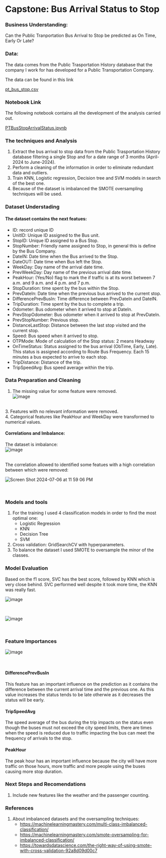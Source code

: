 # Capstone: Bus Arrival Status to Stop 
### Business Understanding: ### 
Can the Public Tranportation Bus Arrival to Stop be predicted as On Time, Early Or Late?

### Data: ### 
The data comes from the Public Trasportation History database that the company I work for has developed for a Public Transportation Company. 


The data can be found in this link

[pt_bus_stop.csv](https://github.com/DiegoHermosa/PTBusArrivalStatus/tree/main/data/pt_bus_stop.csv)

### Notebook Link ###
The following notebook contains all the development of the analysis carried out.

[PTBusStopArrivalStatus.ipynb](https://github.com/DiegoHermosa/PTBusArrivalStatus/tree/main/PTBusStopArrivalStatus.ipynb)

### The techniques and Analysis ###
1. Extract the bus arrival to stop data from the Public Trasportation History database filtering a single Stop and for a date range of 3 months (April-2024 to June-2024).
2. Perform a cleaning of the information in order to eliminate redundant data and outliers.
3. Train KNN, Logistic regression, Decision tree and SVM models in search of the best one.
4. Because of the dataset is imbalanced the SMOTE oversampling techniques will be used.
   
### Dataset Understading ###
#### The dataset contains the next featues:
- ID: record unique ID
- UnitID: Unique ID assigned to the Bus unit.
- StopID: Unique ID assigned to a Bus Stop.
- StopNumber: Friendly name assigned to Stop, in general this is define by the Bus Company.
- DateIN: Date time when the Bus arrived to the Stop.
- DateOUT: Date time when Bus left the Stop.
- WeekDay: Day name of the arrival date time.
- PrevWeekDay: Day name of the previous arrival date time.
- PeakHour: (Yes/No) flag to mark the if traffic is at its worst between 7 a.m. and 9 a.m. and 4 p.m. and 7 p.m.
- StopDuration: time spent by the bus within the Stop.
- PrevDateIn: Date time when the previous bus arrived to the current stop.
- DifferencePrevBusIn: Time difference between PrevDateIn and DateIN.
- TripDuration: Time spent by the bus to complete a trip.
- Odometer: Bus odometer when it arrived to stop at DateIn.
- PrevStopOdometer: Bus odometer when it arrived to stop at PrevDateIn.
- PrevStopNumber: Previous stop.
- DistanceLastStop: Distance between the last stop visited and the current stop.
- Speed: Bus speed when it arrived to stop.
- OTPMode: Mode of calculation of the Stop status: 2 means Headway
- OnTimeStatus: Status assigned to the bus arrival (ObTime, Early, Late). This status is assigned according to Route Bus Frequency. Each 15 minutes a bus expected to arrive to each stop.
- TripDistance: Distance of the trip.
- TripSpeedAvg: Bus speed average within the trip.

### Data Preparation and Cleaning ###
1. The missing value for some feature were removed. <br/>
![image](https://github.com/DiegoHermosa/PTBusArrivalStatus/assets/160977826/2a21aa20-39b1-4098-90f3-5cea2661c515)
<br/>
3. Features with no relevant information were removed. <br/>
4. Categorical features like PeakHour and WeekDay were transformed to numerical values. <br/>

#### Correlations and Imbalance: ####
The dataset is imbalance: <br/>
![image](https://github.com/DiegoHermosa/PTBusArrivalStatus/assets/160977826/6fc415a4-eeb5-45a8-9a34-f394a7b47e96)

<br/>
The correlation allowed to identified some featues with a high correlation between which were removed:<br/>

![Screen Shot 2024-07-06 at 11 59 06 PM](https://github.com/DiegoHermosa/PTBusArrivalStatus/assets/160977826/8ff8675d-5d44-422c-8e18-5e420a0eff8e)

<br/>

### Models and tools ### 
1. For the training I used 4 classification models in order to find the most optimal one:<br/>
   - Logistic Regression
   - KNN
   - Decision Tree
   - SVM
2. Cross validation: GridSearchCV with hyperparameters.
3. To balance the dataset I used SMOTE to oversample the minor of the classes.

### Model Evaluation ###
Based on the f1 score, SVC has the best score, followed by KNN which is very close behind. SVC performed well despite it took more time, the KNN was really fast. <br/>

![image](https://github.com/DiegoHermosa/PTBusArrivalStatus/assets/160977826/5f8229b6-6b4c-4754-adaf-4f96e6f19d4f)

<br/>

![image](https://github.com/DiegoHermosa/PTBusArrivalStatus/assets/160977826/26c79dc4-1bcc-405a-8066-de1b68362669)

<br/>

### Feature Importances ###
![image](https://github.com/DiegoHermosa/PTBusArrivalStatus/assets/160977826/2ddabcf4-ca8e-4241-b399-373832a1ede5)

<br/>
 
#### DifferencePrevBusIn #### 
This feature has an important influence on the prediction as it contains the difference between the current arrival time and the previous one. As this value increases the status tends to be late otherwie as it decreases the status will be early.

#### TripSpeedAvg #### 
The speed average of the bus during the trip impacts on the status even though the buses must not exceed the city speed limits, there are times when the speed is reduced due to traffic impacting the bus can meet the frequency of arrivals to the stop.

#### PeakHour #### 
The peak hour has an important influence because the city will have more traffic on those hours, more traffic and more people using the buses causing more stop duration.


### Next Steps and Recomendations ### 
1. Include new features like the weather and the passenger counting.

### References ### 
1. About imbalanced datasets and the oversampling techniques:
   - https://machinelearningmastery.com/multi-class-imbalanced-classification/
   - https://machinelearningmastery.com/smote-oversampling-for-imbalanced-classification/
   - https://towardsdatascience.com/the-right-way-of-using-smote-with-cross-validation-92a8d09d00c7
